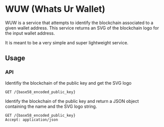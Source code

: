 # WUW (Whats Ur Wallet)

WUW is a service that attempts to identify the blockchain associated to a given wallet address.  This
service returns an SVG of the blockchain logo for the input wallet address. 

It is meant to be a very simple and super lightweight service.

## Usage 

### API

Identifiy the blockchain of the public key and get the SVG logo

```
GET /{base58_encoded_public_key}
```

Identify the blockchain of the public key and return a JSON object containing the name and the SVG logo string.

```
GET /{base58_encoded_public_key}
Accept: application/json
```

